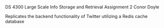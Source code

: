 DS 4300 Large Scale Info Storage and Retrieval Assignment 2 Conor Doyle


Replicates the backend functionality of Twitter utilizing a Redis cache database
